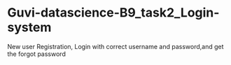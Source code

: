 # Guvi-datascience-B9_task2_Login-system
New user Registration, Login with correct username and password,and get the forgot password
